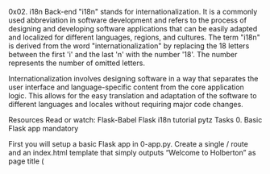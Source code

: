 0x02. i18n Back-end
"i18n" stands for internationalization. It is a commonly used abbreviation in software development and refers to the process of designing and developing software applications that can be easily adapted and localized for different languages, regions, and cultures. The term "i18n" is derived from the word "internationalization" by replacing the 18 letters between the first 'i' and the last 'n' with the number '18'. The number represents the number of omitted letters.

Internationalization involves designing software in a way that separates the user interface and language-specific content from the core application logic. This allows for the easy translation and adaptation of the software to different languages and locales without requiring major code changes.

Resources
Read or watch:
Flask-Babel
Flask i18n tutorial
pytz
Tasks
0. Basic Flask app mandatory

First you will setup a basic Flask app in 0-app.py. Create a single / route and an index.html template that simply outputs “Welcome to Holberton” as page title (<title>) and “Hello world” as header (<1>).

1. Basic Babel setup mandatory

Install the Babel Flask extension:

$ pip3 install flask_babel

Then instantiate the Babel object in your app. Store it in a module-level variable named babel.

In order to configure available languages in our app, you will create a Config class that has a LANGUAGES class attribute equal to ["en", "fr"].

Use Config to set Babel’s default locale ("en") and timezone ("UTC").

Use that class as config for your Flask app.

2. Get locale from request mandatory

Create a get_locale function with the babel.localeselector decorator. Use request.accept_languages to determine the best match with our supported languages.

3. Parametrize templates mandatory
Use the _ or gettext function to parametrize your templates. Use the message IDs home_title and home_header.

Create a babel.cfg file containing

[python: **.py] [jinja2: **/templates/**.html] extensions=jinja2.ext.autoescape,jinja2.ext.with_

Then initialize your translations with

$ pybabel extract -F babel.cfg -o messages.pot .

and your two dictionaries with

$ pybabel init -i messages.pot -d translations -l en $ pybabel init -i messages.pot -d translations -l fr

Then edit files translations/[en|fr]/LC_MESSAGES/messages.po to provide the correct value for each message ID for each language. Use the following translations:

msgid English French home_title "Welcome to Holberton" "Bienvenue chez Holberton" home_header "Hello world!" "Bonjour monde!" Then compile your dictionaries with

$ pybabel compile -d translations

Reload the home page of your app and make sure that the correct messages show up.

4. Force locale with URL parameter mandatory

In this task, you will implement a way to force a particular locale by passing the locale=fr parameter to your app’s URLs.

In your get_locale function, detect if the incoming request contains locale argument and ifs value is a supported locale, return it. If not or if the parameter is not present, resort to the previous default behavior.

Now you should be able to test different translations by visiting http://127.0.0.1:5000?locale=[fr|en].

Visiting http://127.0.0.1:5000/?locale=fr should display this level 1 heading:

5. Mock logging in mandatory

Creating a user login system is outside the scope of this project. To emulate a similar behavior, copy the following user table in 5-app.py.

users = { 1: {"name": "Balou", "locale": "fr", "timezone": "Europe/Paris"}, 2: {"name": "Beyonce", "locale": "en", "timezone": "US/Central"}, 3: {"name": "Spock", "locale": "kg", "timezone": "Vulcan"}, 4: {"name": "Teletubby", "locale": None, "timezone": "Europe/London"}, } This will mock a database user table. Logging in will be mocked by passing login_as URL parameter containing the user ID to log in as.

Define a get_user function that returns a user dictionary or None if the ID cannot be found or if login_as was not passed.

Define a before_request function and use the app.before_request decorator to make it be executed before all other functions. before_request should use get_user to find a user if any, and set it as a global on flask.g.user.

In your HTML template, if a user is logged in, in a paragraph tag, display a welcome message otherwise display a default message as shown in the table below.

msgid English French logged_in_as "You are logged in as %(username)s." "Vous êtes connecté en tant que %(username)s." not_logged_in "You are not logged in." "Vous n'êtes pas connecté." Visiting http://127.0.0.1:5000/ in your browser should display this:

Visiting http://127.0.0.1:5000/?login_as=2 in your browser should display this:

6. Use user locale mandatory

Change your get_locale function to use a user’s preferred local if it is supported.

The order of priority should be

Locale from URL parameters Locale from user settings Locale from request header Default locale Test by logging in as different users

7. Infer appropriate time zone

mandatory

Define a get_timezone function and use the babel.timezoneselector decorator.

The logic should be the same as get_locale:

Find timezone parameter in URL parameters Find time zone from user settings Default to UTC Before returning a URL-provided or user time zone, you must validate that it is a valid time zone. To that, use pytz.timezone and catch the pytz.exceptions.UnknownTimeZoneError exception.

8. Display the current time

#advanced

Based on the inferred time zone, display the current time on the home page in the default format. For example:

Jan 21, 2020, 5:55:39 AM or 21 janv. 2020 à 05:56:28

Use the following translations

msgid English French current_time_is "The current time is %(current_time)s." "Nous sommes le %(current_time)s." Displaying the time in French looks like this:

Displaying the time in English looks like this:
